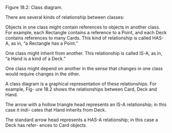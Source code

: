 Figure 18.2: Class diagram.

There are several kinds of relationship between classes:

Objects in one class might contain references to objects in another class. For example, each Rectangle contains a reference to a Point, and each Deck contains references to many Cards. This kind of relationship is called HAS-A, as in, “a Rectangle has a Point.”

One class might inherit from another. This relationship is called IS-A, as in, “a Hand is a kind of a Deck.”

One class might depend on another in the sense that changes in one class would require changes in the other.

A class diagram is a graphical representation of these relationships. For example, Fig- ure 18.2 shows the relationships between Card, Deck and Hand.

The arrow with a hollow triangle head represents an IS-A relationship; in this case it indi- cates that Hand inherits from Deck.

The standard arrow head represents a HAS-A relationship; in this case a Deck has refer- ences to Card objects.